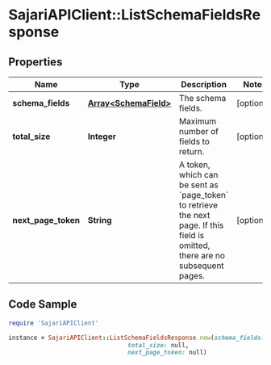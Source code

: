 # SajariAPIClient::ListSchemaFieldsResponse

## Properties

Name | Type | Description | Notes
------------ | ------------- | ------------- | -------------
**schema_fields** | [**Array&lt;SchemaField&gt;**](SchemaField.md) | The schema fields. | [optional] 
**total_size** | **Integer** | Maximum number of fields to return. | [optional] 
**next_page_token** | **String** | A token, which can be sent as &#x60;page_token&#x60; to retrieve the next page.  If this field is omitted, there are no subsequent pages. | [optional] 

## Code Sample

```ruby
require 'SajariAPIClient'

instance = SajariAPIClient::ListSchemaFieldsResponse.new(schema_fields: null,
                                 total_size: null,
                                 next_page_token: null)
```


